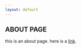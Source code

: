 ```yaml
---
layout: default
---
```


## ABOUT PAGE

this is an about page. here is a [link](http://itp.nyu.edu).
